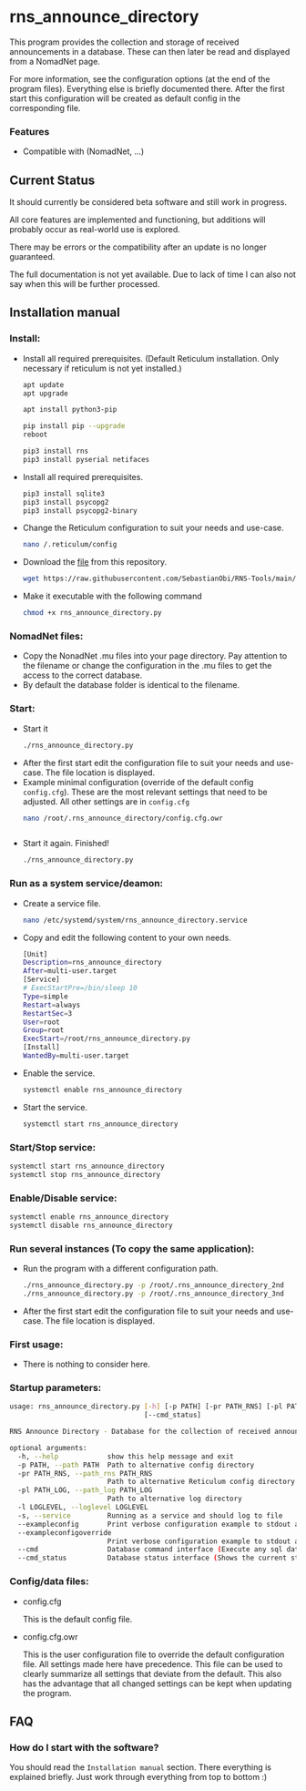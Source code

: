 # rns_announce_directory
This program provides the collection and storage of received announcements in a database. These can then later be read and displayed from a NomadNet page.

For more information, see the configuration options (at the end of the program files). Everything else is briefly documented there. After the first start this configuration will be created as default config in the corresponding file.


### Features
- Compatible with (NomadNet, ...)


## Current Status
It should currently be considered beta software and still work in progress.

All core features are implemented and functioning, but additions will probably occur as real-world use is explored.

There may be errors or the compatibility after an update is no longer guaranteed.

The full documentation is not yet available. Due to lack of time I can also not say when this will be further processed.


## Installation manual

### Install:
- Install all required prerequisites. (Default Reticulum installation. Only necessary if reticulum is not yet installed.)
  ```bash
  apt update
  apt upgrade
  
  apt install python3-pip
  
  pip install pip --upgrade
  reboot
  
  pip3 install rns
  pip3 install pyserial netifaces
  ```
- Install all required prerequisites.
  ```bash
  pip3 install sqlite3
  pip3 install psycopg2
  pip3 install psycopg2-binary
  ```
- Change the Reticulum configuration to suit your needs and use-case.
  ```bash
  nano /.reticulum/config
  ```
- Download the [file](rns_announce_directory.py) from this repository.
  ```bash
  wget https://raw.githubusercontent.com/SebastianObi/RNS-Tools/main/rns_announce_directory/rns_announce_directory.py
  ```
- Make it executable with the following command
  ```bash
  chmod +x rns_announce_directory.py
  ```

### NomadNet files:
- Copy the NonadNet .mu files into your page directory. Pay attention to the filename or change the configuration in the .mu files to get the access to the correct database.
- By default the database folder is identical to the filename.

### Start:
- Start it
  ```bash
  ./rns_announce_directory.py
  ```
- After the first start edit the configuration file to suit your needs and use-case. The file location is displayed.
- Example minimal configuration (override of the default config `config.cfg`). These are the most relevant settings that need to be adjusted. All other settings are in `config.cfg`
  ```bash
  nano /root/.rns_announce_directory/config.cfg.owr
  ```
  ```bash
  ```
- Start it again. Finished!
  ```bash
  ./rns_announce_directory.py
  ```


### Run as a system service/deamon:
- Create a service file.
  ```bash
  nano /etc/systemd/system/rns_announce_directory.service
  ```
- Copy and edit the following content to your own needs.
  ```bash
  [Unit]
  Description=rns_announce_directory
  After=multi-user.target
  [Service]
  # ExecStartPre=/bin/sleep 10
  Type=simple
  Restart=always
  RestartSec=3
  User=root
  Group=root
  ExecStart=/root/rns_announce_directory.py
  [Install]
  WantedBy=multi-user.target
  ```
- Enable the service.
  ```bash
  systemctl enable rns_announce_directory
  ```
- Start the service.
  ```bash
  systemctl start rns_announce_directory
  ```


### Start/Stop service:
  ```bash
  systemctl start rns_announce_directory
  systemctl stop rns_announce_directory
  ```


### Enable/Disable service:
  ```bash
  systemctl enable rns_announce_directory
  systemctl disable rns_announce_directory
  ```


### Run several instances (To copy the same application):
- Run the program with a different configuration path.
  ```bash
  ./rns_announce_directory.py -p /root/.rns_announce_directory_2nd
  ./rns_announce_directory.py -p /root/.rns_announce_directory_3nd
  ```
- After the first start edit the configuration file to suit your needs and use-case. The file location is displayed.


### First usage:
- There is nothing to consider here.


### Startup parameters:
```bash
usage: rns_announce_directory.py [-h] [-p PATH] [-pr PATH_RNS] [-pl PATH_LOG] [-l LOGLEVEL] [-s] [--exampleconfig] [--exampleconfigoverride] [--cmd]
                                 [--cmd_status]

RNS Announce Directory - Database for the collection of received announcements

optional arguments:
  -h, --help            show this help message and exit
  -p PATH, --path PATH  Path to alternative config directory
  -pr PATH_RNS, --path_rns PATH_RNS
                        Path to alternative Reticulum config directory
  -pl PATH_LOG, --path_log PATH_LOG
                        Path to alternative log directory
  -l LOGLEVEL, --loglevel LOGLEVEL
  -s, --service         Running as a service and should log to file
  --exampleconfig       Print verbose configuration example to stdout and exit
  --exampleconfigoverride
                        Print verbose configuration example to stdout and exit
  --cmd                 Database command interface (Execute any sql database command)
  --cmd_status          Database status interface (Shows the current status)
```


### Config/data files:
- config.cfg
  
  This is the default config file.

- config.cfg.owr
  
  This is the user configuration file to override the default configuration file.
  All settings made here have precedence.
  This file can be used to clearly summarize all settings that deviate from the default.
  This also has the advantage that all changed settings can be kept when updating the program.


## FAQ

### How do I start with the software?
You should read the `Installation manual` section. There everything is explained briefly. Just work through everything from top to bottom :)